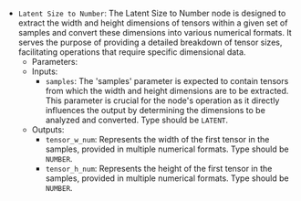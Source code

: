 - `Latent Size to Number`: The Latent Size to Number node is designed to extract the width and height dimensions of tensors within a given set of samples and convert these dimensions into various numerical formats. It serves the purpose of providing a detailed breakdown of tensor sizes, facilitating operations that require specific dimensional data.
    - Parameters:
    - Inputs:
        - `samples`: The 'samples' parameter is expected to contain tensors from which the width and height dimensions are to be extracted. This parameter is crucial for the node's operation as it directly influences the output by determining the dimensions to be analyzed and converted. Type should be `LATENT`.
    - Outputs:
        - `tensor_w_num`: Represents the width of the first tensor in the samples, provided in multiple numerical formats. Type should be `NUMBER`.
        - `tensor_h_num`: Represents the height of the first tensor in the samples, provided in multiple numerical formats. Type should be `NUMBER`.
